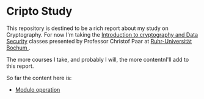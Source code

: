 # Cripto Study

This repository is destined to be a rich report about my study on Cryptography.
For now I'm taking the [Introduction to cryptography and Data Security](
https://www.youtube.com/watch?v=2aHkqB2-46k&list=PL6N5qY2nvvJE8X75VkXglSrVhLv1tVcfy)
classes presented by Professor Christof Paar at [Ruhr-Universität Bochum
](https://www.ruhr-uni-bochum.de/index_en.htm).

The more courses I take, and probably I will, the more contentnI'll add to this
report.

So far the content here is:

* [Modulo operation](https://github.com/deniscostadsc/crypto-study/blob/master/Modulo%20operation.ipynb)
